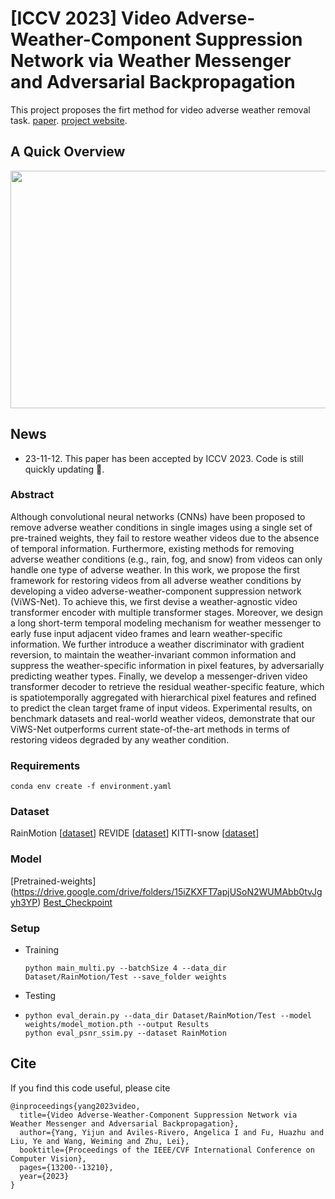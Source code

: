 # [ICCV 2023] Video Adverse-Weather-Component Suppression Network via Weather Messenger and Adversarial Backpropagation

This project proposes the firt method for video adverse weather removal task.
[paper](https://openaccess.thecvf.com/content/ICCV2023/html/Yang_Video_Adverse-Weather-Component_Suppression_Network_via_Weather_Messenger_and_Adversarial_Backpropagation_ICCV_2023_paper.html).
[project website](https://yijun-yang.github.io/viwsnet/index.html).

## A Quick Overview 

<img width="880" height="380" src="https://github.com/scott-yjyang/DiffMIC/blob/main/figs/framework.png">

## News
- 23-11-12. This paper has been accepted by ICCV 2023. Code is still quickly updating 🌝.

### Abstract

Although convolutional neural networks (CNNs) have been proposed to remove adverse weather conditions in single images using a single set of pre-trained weights, they fail to restore weather videos due to the absence of temporal information. Furthermore, existing methods for removing adverse weather conditions (e.g., rain, fog, and snow) from videos can only handle one type of adverse weather. In this work, we propose the first framework for restoring videos from all adverse weather conditions by developing a video adverse-weather-component suppression network (ViWS-Net).
To achieve this, we first devise a weather-agnostic video transformer encoder with multiple transformer stages. Moreover, we design a long short-term temporal modeling mechanism for weather messenger to early fuse input adjacent video frames and learn weather-specific information. We further introduce a weather discriminator with gradient reversion, to maintain the weather-invariant common information and suppress the weather-specific information in pixel features, by adversarially predicting weather types. Finally, we develop a messenger-driven video transformer decoder to retrieve the residual weather-specific feature, which is spatiotemporally aggregated with hierarchical pixel features and refined to predict the clean target frame of input videos.
Experimental results, on benchmark datasets and real-world weather videos, demonstrate that our ViWS-Net outperforms current state-of-the-art methods in terms of restoring videos degraded by any weather condition.


### Requirements

  ```
  conda env create -f environment.yaml
  ```

### Dataset

RainMotion [[dataset](https://drive.google.com/file/d/1905B_e2RgQGnyfHd5xpjB4lTLYoq0Jm4/view?usp=sharing)]
REVIDE [[dataset](https://drive.google.com/file/d/1MYaVMUtcfqXeZpnbsfoJ2JBcpZUUlXGg/view?usp=sharing)]
KITTI-snow [[dataset](https://drive.google.com/file/d/1_1IsyT5nTvYjrCwNgP4LDOh_rXnPP_LE/view?usp=sharing)]

### Model
[Pretrained-weights] (https://drive.google.com/drive/folders/15iZKXFT7apjUSoN2WUMAbb0tvJgyh3YP)
[Best_Checkpoint]()

### Setup

- Training

  ```
  python main_multi.py --batchSize 4 --data_dir Dataset/RainMotion/Test --save_folder weights
  ```
- Testing
- ```
  python eval_derain.py --data_dir Dataset/RainMotion/Test --model weights/model_motion.pth --output Results
  python eval_psnr_ssim.py --dataset RainMotion
  ```


## Cite
If you find this code useful, please cite
~~~
@inproceedings{yang2023video,
  title={Video Adverse-Weather-Component Suppression Network via Weather Messenger and Adversarial Backpropagation},
  author={Yang, Yijun and Aviles-Rivero, Angelica I and Fu, Huazhu and Liu, Ye and Wang, Weiming and Zhu, Lei},
  booktitle={Proceedings of the IEEE/CVF International Conference on Computer Vision},
  pages={13200--13210},
  year={2023}
}
~~~

